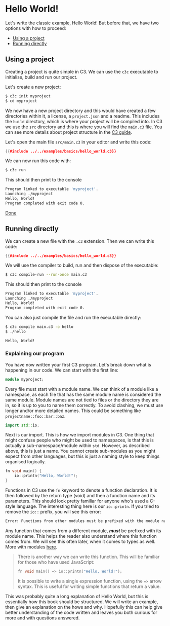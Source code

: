 # Hello World!

Let's write the classic example, Hello World! But before that, we have two options with how to proceed:
- [Using a project](#using-a-project)
- [Running directly](#running-directly)

## Using a project

Creating a project is quite simple in C3. We can use the `c3c` executable to initialise, build and run our project.

Let's create a new project:
```sh
$ c3c init myproject
$ cd myproject
```

We now have a new project directory and this would have created a few directories within it, a license, a `project.json` and a readme. This includes the `build` directory, which is where your project will be compiled into. In C3 we use the `src` directory and this is where you will find the `main.c3` file. You can see more details about project structure in the [C3 guide](https://c3-lang.org/guide/my-first-project/).

Let's open the main file `src/main.c3` in your editor and write this code:
```c++
{{#include ../../examples/basics/hello_world.c3}}
```

We can now run this code with:
```sh
$ c3c run
```

This should then print to the console
```sh
Program linked to executable 'myproject'.
Launching ./myproject
Hello, World!
Program completed with exit code 0.
```

[Done](#explaining-our-program)

## Running directly

We can create a new file with the `.c3` extension. Then we can write this code:
```c++
{{#include ../../examples/basics/hello_world.c3}}
```

We will use the compiler to build, run and then dispose of the executable:
```sh
$ c3c compile-run --run-once main.c3
```

This should then print to the console
```sh
Program linked to executable 'myproject'.
Launching ./myproject
Hello, World!
Program completed with exit code 0.
```

You can also just compile the file and run the executable directly:

```sh
$ c3c compile main.c3 -o hello
$ ./hello

Hello, World!
```

### Explaining our program

You have now written your first C3 program. Let's break down what is happening in our code. We can start with the first line:

```c++
module myproject;
```

Every file must start with a module name. We can think of a module like a namespace, as each file that has the same module name is considered the same module. Module names are not tied to files or the directory they are in, so it is up to you to name them correctly. To avoid clashing, we must use longer and/or more detailed names. This could be something like `projectname::foo::bar::baz`.

```c++
import std::io;
```

Next is our import. This is how we import modules in C3. One thing that might confuse people who might be used to namespaces, is that this is actually a sub-namespace/module within `std`. However, as described above, this is just a name. You cannot create sub-modules as you might expect from other languages, but this is just a naming style to keep things organised logically.

```c++
fn void main() {
    io::printn("Hello, World!");
}
```

Functions in C3 use the `fn` keyword to denote a function declaration. It is then followed by the return type (void) and then a function name and its parameters. This should look pretty familiar for anyone who's used a C-style language. The interesting thing here is our `io::printn`. If you tried to remove the `io::` prefix, you will see this error:

```sh
Error: Functions from other modules must be prefixed with the module name.
```

Any function that comes from a different module, ***must*** be prefixed with its module name. This helps the reader also understand where this function comes from. We will see this often later, when it comes to types as well. More with modules [here](modules.md).

> There is another way we can write this function. This will be familiar for those who have used JavaScript:
> ```c++
> fn void main() => io::printn("Hello, World!");
> ```
> 
> It is possible to write a single expression function, using the `=>` arrow syntax. This is useful for writing simple functions that return a value.

This was probably quite a long explanation of Hello World, but this is essentially how this book should be structured. We will write an example, then give an explanation on the hows and why. Hopefully this can help give better understanding of the code written and leaves you both curious for more and with questions answered.